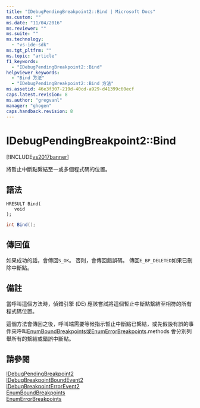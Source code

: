 ```yaml
---
title: "IDebugPendingBreakpoint2::Bind | Microsoft Docs"
ms.custom: ""
ms.date: "11/04/2016"
ms.reviewer: ""
ms.suite: ""
ms.technology: 
  - "vs-ide-sdk"
ms.tgt_pltfrm: ""
ms.topic: "article"
f1_keywords: 
  - "IDebugPendingBreakpoint2::Bind"
helpviewer_keywords: 
  - "Bind 方法"
  - "IDebugPendingBreakpoint2::Bind 方法"
ms.assetid: 46e3f307-219d-40cd-a929-d41399c60ecf
caps.latest.revision: 8
ms.author: "gregvanl"
manager: "ghogen"
caps.handback.revision: 8
---
```

# IDebugPendingBreakpoint2::Bind
[!INCLUDE[vs2017banner](../../../code-quality/includes/vs2017banner.md)]

將暫止中斷點繫結至一或多個程式碼的位置。  
  
## 語法  
  
```cpp#  
HRESULT Bind(   
   void   
);  
```  
  
```c#  
int Bind();  
```  
  
## 傳回值  
 如果成功的話，會傳回`S_OK`。 否則，會傳回錯誤碼。  傳回`E_BP_DELETED`如果已刪除中斷點。  
  
## 備註  
 當呼叫這個方法時，偵錯引擎 \(DE\) 應該嘗試將這個暫止中斷點繫結至相符的所有程式碼位置。  
  
 這個方法會傳回之後，呼叫端需要等候指示暫止中斷點已繫結，或先假設有誤的事件來呼叫[EnumBoundBreakpoints](../../../extensibility/debugger/reference/idebugpendingbreakpoint2-enumboundbreakpoints.md)或[EnumErrorBreakpoints](../Topic/IDebugPendingBreakpoint2::EnumErrorBreakpoints.md).methods 會分別列舉所有的繫結或錯誤中斷點。  
  
## 請參閱  
 [IDebugPendingBreakpoint2](../../../extensibility/debugger/reference/idebugpendingbreakpoint2.md)   
 [IDebugBreakpointBoundEvent2](../../../extensibility/debugger/reference/idebugbreakpointboundevent2.md)   
 [IDebugBreakpointErrorEvent2](../../../extensibility/debugger/reference/idebugbreakpointerrorevent2.md)   
 [EnumBoundBreakpoints](../../../extensibility/debugger/reference/idebugpendingbreakpoint2-enumboundbreakpoints.md)   
 [EnumErrorBreakpoints](../Topic/IDebugPendingBreakpoint2::EnumErrorBreakpoints.md)